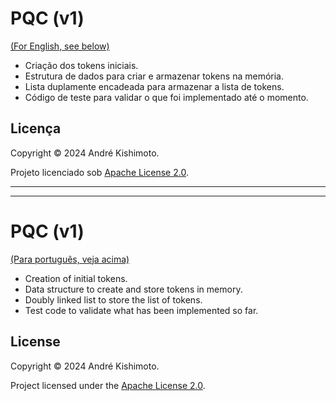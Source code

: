 <a name="portugues"></a>
# PQC (v1)

[(For English, see below)](#english)

- Criação dos tokens iniciais.
- Estrutura de dados para criar e armazenar tokens na memória.
- Lista duplamente encadeada para armazenar a lista de tokens.
- Código de teste para validar o que foi implementado até o momento.

## Licença

Copyright &copy; 2024 André Kishimoto.

Projeto licenciado sob [Apache License 2.0](https://choosealicense.com/licenses/apache-2.0/).

---
---
<a name="english"></a>
# PQC (v1)

[(Para português, veja acima)](#portugues)

- Creation of initial tokens.
- Data structure to create and store tokens in memory.
- Doubly linked list to store the list of tokens.
- Test code to validate what has been implemented so far.

## License

Copyright &copy; 2024 André Kishimoto.

Project licensed under the [Apache License 2.0](https://choosealicense.com/licenses/apache-2.0/).

